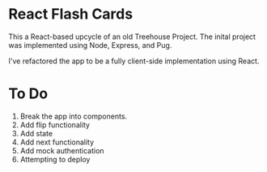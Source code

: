 # React Flash Cards

This a React-based upcycle of an old Treehouse Project. The inital project was implemented using Node, Express, and Pug.

I've refactored the app to be a fully client-side implementation using React.

# To Do

1. Break the app into components.
2. Add flip functionality
3. Add state
4. Add next functionality
5. Add mock authentication
6. Attempting to deploy
